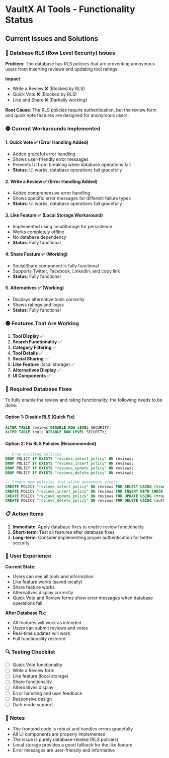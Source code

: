# VaultX AI Tools - Functionality Status

## Current Issues and Solutions

### 🔴 **Database RLS (Row Level Security) Issues**

**Problem**: The database has RLS policies that are preventing anonymous users from inserting reviews and updating tool ratings.

**Impact**: 
- Write a Review ❌ (Blocked by RLS)
- Quick Vote ❌ (Blocked by RLS)
- Like and Share ❌ (Partially working)

**Root Cause**: The RLS policies require authentication, but the review form and quick vote features are designed for anonymous users.

### 🟡 **Current Workarounds Implemented**

#### 1. **Quick Vote** ✅ (Error Handling Added)
- Added graceful error handling
- Shows user-friendly error messages
- Prevents UI from breaking when database operations fail
- **Status**: UI works, database operations fail gracefully

#### 2. **Write a Review** ✅ (Error Handling Added)
- Added comprehensive error handling
- Shows specific error messages for different failure types
- **Status**: UI works, database operations fail gracefully

#### 3. **Like Feature** ✅ (Local Storage Workaround)
- Implemented using localStorage for persistence
- Works completely offline
- No database dependency
- **Status**: Fully functional

#### 4. **Share Feature** ✅ (Working)
- SocialShare component is fully functional
- Supports Twitter, Facebook, LinkedIn, and copy link
- **Status**: Fully functional

#### 5. **Alternatives** ✅ (Working)
- Displays alternative tools correctly
- Shows ratings and logos
- **Status**: Fully functional

### 🟢 **Features That Are Working**

1. **Tool Display** ✅
2. **Search Functionality** ✅
3. **Category Filtering** ✅
4. **Tool Details** ✅
5. **Social Sharing** ✅
6. **Like Feature** (local storage) ✅
7. **Alternatives Display** ✅
8. **UI Components** ✅

### 🔧 **Required Database Fixes**

To fully enable the review and rating functionality, the following needs to be done:

#### Option 1: Disable RLS (Quick Fix)
```sql
ALTER TABLE reviews DISABLE ROW LEVEL SECURITY;
ALTER TABLE tools DISABLE ROW LEVEL SECURITY;
```

#### Option 2: Fix RLS Policies (Recommended)
```sql
-- Drop existing policies
DROP POLICY IF EXISTS "reviews_select_policy" ON reviews;
DROP POLICY IF EXISTS "reviews_insert_policy" ON reviews;
DROP POLICY IF EXISTS "reviews_update_policy" ON reviews;
DROP POLICY IF EXISTS "reviews_delete_policy" ON reviews;

-- Create new policies that allow anonymous access
CREATE POLICY "reviews_select_policy" ON reviews FOR SELECT USING (true);
CREATE POLICY "reviews_insert_policy" ON reviews FOR INSERT WITH CHECK (true);
CREATE POLICY "reviews_update_policy" ON reviews FOR UPDATE USING (true);
CREATE POLICY "reviews_delete_policy" ON reviews FOR DELETE USING (auth.role() = 'authenticated');
```

### 📋 **Action Items**

1. **Immediate**: Apply database fixes to enable review functionality
2. **Short-term**: Test all features after database fixes
3. **Long-term**: Consider implementing proper authentication for better security

### 🎯 **User Experience**

**Current State**: 
- Users can see all tools and information
- Like feature works (saved locally)
- Share feature works
- Alternatives display correctly
- Quick Vote and Review forms show error messages when database operations fail

**After Database Fix**:
- All features will work as intended
- Users can submit reviews and votes
- Real-time updates will work
- Full functionality restored

### 🔍 **Testing Checklist**

- [ ] Quick Vote functionality
- [ ] Write a Review form
- [ ] Like feature (local storage)
- [ ] Share functionality
- [ ] Alternatives display
- [ ] Error handling and user feedback
- [ ] Responsive design
- [ ] Dark mode support

### 📝 **Notes**

- The frontend code is robust and handles errors gracefully
- All UI components are properly implemented
- The issue is purely database-related (RLS policies)
- Local storage provides a good fallback for the like feature
- Error messages are user-friendly and informative 